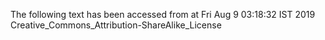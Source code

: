 The following text has been accessed from at Fri Aug 9 03:18:32 IST 2019
Creative_Commons_Attribution-ShareAlike_License
